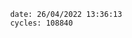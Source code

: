 

                date: 26/04/2022 13:36:13
                cycles: 108840

                         